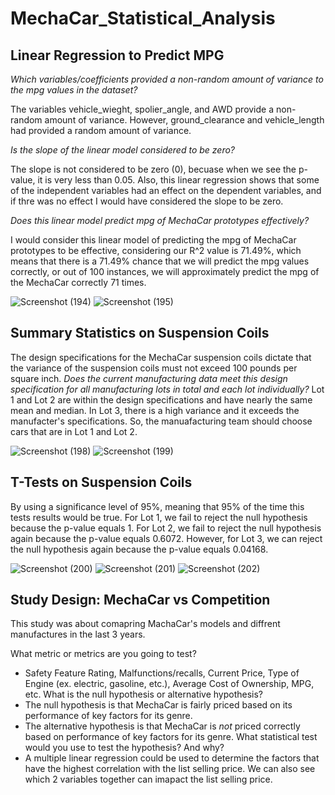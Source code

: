 # MechaCar_Statistical_Analysis

## Linear Regression to Predict MPG
*Which variables/coefficients provided a non-random amount of variance to the mpg values in the dataset?*

The variables vehicle_wieght, spolier_angle, and AWD provide a non-random amount of variance. However, ground_clearance and vehicle_length had provided a random amount of variance.

*Is the slope of the linear model considered to be zero?*

The slope is not considered to be zero (0), becuase when we see the p-value, it is very less than 0.05. Also, this linear regression shows that some of the independent variables had an effect on the dependent variables, and if thre was no effect I would have considered the slope to be zero. 

*Does this linear model predict mpg of MechaCar prototypes effectively?*

I would consider this linear model of predicting the mpg of MechaCar prototypes to be effective, considering our R^2 value is 71.49%, which means that there is a 71.49% chance that we will predict the mpg values correctly, or out of 100 instances, we will approximately predict the mpg of the MechaCar correctly 71 times. 

![Screenshot (194)](https://user-images.githubusercontent.com/58046234/161389547-b785cfa6-d810-4d36-bc46-f2ba2614eb10.png)
![Screenshot (195)](https://user-images.githubusercontent.com/58046234/161389548-f042f8b4-1f5d-4fb2-ae53-8faa4a876309.png)

## Summary Statistics on Suspension Coils
The design specifications for the MechaCar suspension coils dictate that the variance of the suspension coils must not exceed 100 pounds per square inch. *Does the current manufacturing data meet this design specification for all manufacturing lots in total and each lot individually?* Lot 1 and Lot 2 are within the design specifications and have nearly the same mean and median. In Lot 3, there is a high variance and it exceeds the manufacter's specifications. So, the manuafacturing team should choose cars that are in Lot 1 and Lot 2.  

![Screenshot (198)](https://user-images.githubusercontent.com/58046234/161389612-89aff48a-39d0-4a2d-94d7-cf4ace1ccf90.png)
![Screenshot (199)](https://user-images.githubusercontent.com/58046234/161389608-ea5005b6-c48c-44d8-8797-d56273f67fb6.png)

## T-Tests on Suspension Coils

By using a significance level of 95%, meaning that 95% of the time this tests results would be true. For Lot 1, we fail to reject the null hypothesis because the p-value equals 1. For Lot 2, we fail to reject the null hypothesis again because the p-value equals 0.6072. However, for Lot 3, we can reject the null hypothesis again because the p-value equals 0.04168.

![Screenshot (200)](https://user-images.githubusercontent.com/58046234/161390435-f5d00ea8-e8c3-415c-8d68-b5d7e7b8ac20.png)
![Screenshot (201)](https://user-images.githubusercontent.com/58046234/161390438-88ac12e8-9f72-4285-a873-221df3db7b90.png) ![Screenshot (202)](https://user-images.githubusercontent.com/58046234/161390442-5ec79c48-77d8-4e6d-8a84-1bf848135d61.png)

## Study Design: MechaCar vs Competition
This study was about comapring MachaCar's models and diffrent manufactures in the last 3 years.

What metric or metrics are you going to test?
- Safety Feature Rating, Malfunctions/recalls, Current Price, Type of Engine (ex. electric, gasoline, etc.), Average Cost of Ownership, MPG, etc.
What is the null hypothesis or alternative hypothesis?
- The null hypothesis is that MechaCar is fairly priced based on its performance of key factors for its genre.
- The alternative hypothesis is that MechaCar is *not* priced correctly based on performance of key factors for its genre.
What statistical test would you use to test the hypothesis? And why?
- A multiple linear regression could be used to determine the factors that have the highest correlation with the list selling price. We can also see which 2 variables together can imapact the list selling price.

